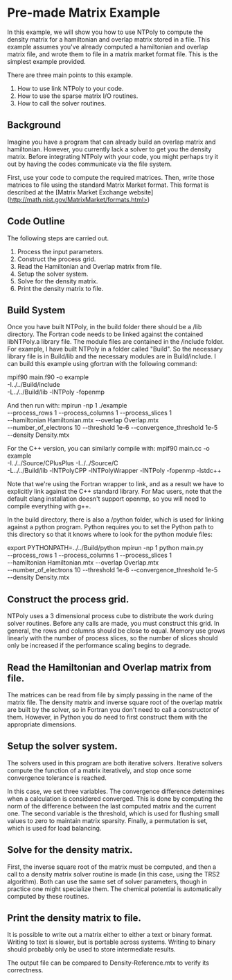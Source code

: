 # Pre-made Matrix Example

In this example, we will show you how to use NTPoly to compute the
density matrix for a hamiltonian and overlap matrix stored in a file. This
example assumes you've already computed a hamiltonian and overlap matrix file,
and wrote them to file in a matrix market format file. This is the simplest
example provided.

There are three main points to this example.
1. How to use link NTPoly to your code.
2. How to use the sparse matrix I/O routines.
3. How to call the solver routines.

## Background

Imagine you have a program that can already build an overlap matrix and
hamiltonian. However, you currently lack a solver to get you the density matrix.
Before integrating NTPoly with your code, you might perhaps try it out
by having the codes communicate via the file system.

First, use your code to compute the required matrices. Then, write those
matrices to file using the standard Matrix Market format. This format is
described at the [Matrix Market Exchange website]
(http://math.nist.gov/MatrixMarket/formats.html>)

## Code Outline

The following steps are carried out.
1. Process the input parameters.
2. Construct the process grid.
3. Read the Hamiltonian and Overlap matrix from file.
4. Setup the solver system.
5. Solve for the density matrix.
6. Print the density matrix to file.

## Build System

Once you have built NTPoly, in the build folder there should be a /lib
directory. The Fortran code needs to be linked against the contained libNTPoly.a
library file. The module files are contained in the /include folder.  For
example, I have built NTPoly in a folder called "Build". So the necessary
library file is in Build/lib and the necessary modules are in Build/include.
I can build this example using gfortran with the following command:

mpif90 main.f90 -o example \
  -I../../Build/include \
  -L../../Build/lib -lNTPoly -fopenmp

And then run with:
mpirun -np 1 ./example \
--process_rows 1 --process_columns 1 --process_slices 1 \
--hamiltonian Hamiltonian.mtx --overlap Overlap.mtx \
--number_of_electrons 10 --threshold 1e-6 --convergence_threshold 1e-5 \
--density Density.mtx

For the C++ version, you can similarly compile with:
mpif90 main.cc -o example \
  -I../../Source/CPlusPlus -I../../Source/C \
  -L../../Build/lib -lNTPolyCPP -lNTPolyWrapper -lNTPoly -fopenmp -lstdc++
  
Note that we're using the Fortran wrapper to link, and as a result we
have to explicitly link against the C++ standard library. For Mac users,
note that the default clang installation doesn't support openmp, so you will
need to compile everything with g++.

In the build directory, there is also a /python folder, which is used for
linking against a python program. Python requires you to set the Python path
to this directory so that it knows where to look for the python module files:

export PYTHONPATH=../../Build/python
mpirun -np 1 python main.py \
--process_rows 1 --process_columns 1 --process_slices 1 \
--hamiltonian Hamiltonian.mtx --overlap Overlap.mtx \
--number_of_electrons 10 --threshold 1e-6 --convergence_threshold 1e-5 \
--density Density.mtx

## Construct the process grid.

NTPoly uses a 3 dimensional process cube to distribute the work during solver
routines. Before any calls are made, you must construct this grid. In general,
the rows and columns should be close to equal. Memory use grows linearly with
the number of process slices, so the number of slices should only be
increased if the performance scaling begins to degrade.

## Read the Hamiltonian and Overlap matrix from file.

The matrices can be read from file by simply passing in the name
of the matrix file. The density matrix and inverse square root of the overlap
matrix are built by the solver, so in Fortran you don't need to call a
constructor of them. However, in Python you do need to first construct them
with the appropriate dimensions.

## Setup the solver system.

The solvers used in this program are both iterative solvers. Iterative solvers
compute the function of a matrix iteratively, and stop once some convergence
tolerance is reached.

In this case, we set three variables. The convergence difference determines
when a calculation is considered converged. This is done by computing the
norm of the difference between the last computed matrix and the current one.
The second variable is the threshold, which is used for flushing small values
to zero to maintain matrix sparsity. Finally, a permutation is set, which is
used for load balancing.

## Solve for the density matrix.

First, the inverse square root of the matrix must be computed, and then
a call to a density matrix solver routine is made (in this case, using the
TRS2 algorithm). Both can use the same set of solver parameters, though in
practice one might specialize them. The chemical potential is automatically
computed by these routines.

## Print the density matrix to file.

It is possible to write out a matrix either to either a text or binary format.
Writing to text is slower, but is portable across systems. Writing to binary
should probably only be used to store intermediate results.

The output file can be compared to Density-Reference.mtx to verify its
correctness.
